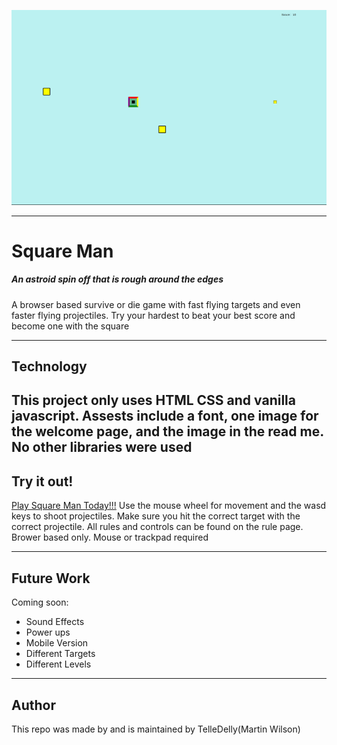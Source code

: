 ![gameplay](images/READMEgameplay.png)

---
# Square Man
##### An astroid spin off that is rough around the edges


A browser based survive or die game with fast flying targets and even faster flying projectiles. Try your hardest to beat your best score and become one with the square

---
## Technology

This project only uses HTML CSS and vanilla javascript. Assests include a font, one image for the welcome page, and the image in the read me. No other libraries were used
---
## Try it out!

[Play Square Man Today!!!](https://telledelly.github.io/squareMan/index.html)
Use the mouse wheel for movement and the wasd keys to shoot projectiles.
Make sure you hit the correct target with the correct projectile. All rules and controls can be found on the rule page. Brower based only. Mouse or trackpad required

---
## Future Work

Coming soon:
- Sound Effects
- Power ups
- Mobile Version
- Different Targets
- Different Levels

---
## Author

This repo was made by and is maintained by TelleDelly(Martin Wilson)
